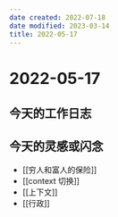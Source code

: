 ```yaml
---
date created: 2022-07-18
date modified: 2023-03-14
title: 2022-05-17
---
```


# 2022-05-17

## 今天的工作日志

## 今天的灵感或闪念

- [[穷人和富人的保险]]
- [[context 切换]]
- [[上下文]]
- [[行政]]
